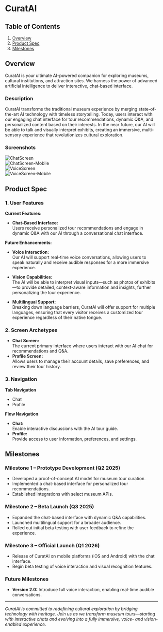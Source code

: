 # CuratAI

## Table of Contents

1. [Overview](#overview)
2. [Product Spec](#product-spec)
3. [Milestones](#milestones)

## Overview

CuratAI is your ultimate AI-powered companion for exploring museums, cultural institutions, and attraction sites. We harness the power of advanced artificial intelligence to deliver interactive, chat-based interface.

### Description

CuratAI transforms the traditional museum experience by merging state-of-the-art AI technology with timeless storytelling. Today, users interact with our engaging chat interface for tour recommendations, dynamic Q&A, and personalized content based on their interests. In the near future, our AI will be able to talk and visually interpret exhibits, creating an immersive, multi-sensory experience that revolutionizes cultural exploration.

### Screenshots

![ChatScreen](https://imgur.com/BYxnGem)  
![ChatScreen-Mobile](https://imgur.com/P4lJd7I)  
![VoiceScreen](https://imgur.com/a/xWpYgUB)  
![VoiceScreen-Mobile](https://imgur.com/tyLyhEW)


## Product Spec

### 1. User Features

**Current Features:**

- **Chat-Based Interface:**  
  Users receive personalized tour recommendations and engage in dynamic Q&A with our AI through a conversational chat interface.

**Future Enhancements:**

- **Voice Interaction:**  
  Our AI will support real-time voice conversations, allowing users to speak naturally and receive audible responses for a more immersive experience.
  
- **Vision Capabilities:**  
  The AI will be able to interpret visual inputs—such as photos of exhibits—to provide detailed, context-aware information and insights, further personalizing the tour experience.

- **Multilingual Support:**  
  Breaking down language barriers, CuratAI will offer support for multiple languages, ensuring that every visitor receives a customized tour experience regardless of their native tongue.

### 2. Screen Archetypes

- **Chat Screen:**  
  The current primary interface where users interact with our AI chat for recommendations and Q&A.
- **Profile Screen:**  
  Allows users to manage their account details, save preferences, and review their tour history.

### 3. Navigation

**Tab Navigation**

- Chat
- Profile

**Flow Navigation**

- **Chat:**  
  Enable interactive discussions with the AI tour guide.
- **Profile:**  
  Provide access to user information, preferences, and settings.

## Milestones

### Milestone 1 – Prototype Development (Q2 2025)

- Developed a proof-of-concept AI model for museum tour curation.
- Implemented a chat-based interface for personalized tour recommendations.
- Established integrations with select museum APIs.

### Milestone 2 – Beta Launch (Q3 2025)

- Expanded the chat-based interface with dynamic Q&A capabilities.
- Launched multilingual support for a broader audience.
- Rolled out initial beta testing with user feedback to refine the experience.

### Milestone 3 – Official Launch (Q1 2026)

- Release of CuratAI on mobile platforms (iOS and Android) with the chat interface.
- Begin beta testing of voice interaction and visual recognition features.

### Future Milestones

- **Version 2.0:** Introduce full voice interaction, enabling real-time audible conversations.

---

*CuratAI is committed to redefining cultural exploration by bridging technology with heritage. Join us as we transform museum tours—starting with interactive chats and evolving into a fully immersive, voice- and vision-enabled experience.*  

